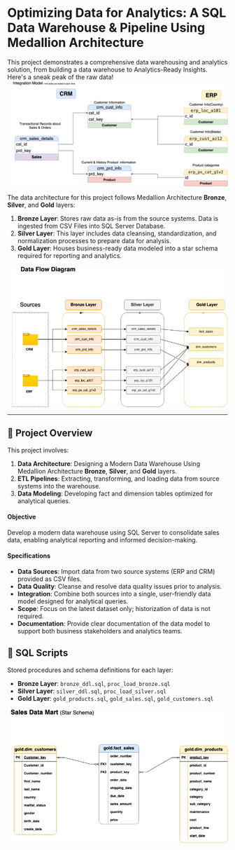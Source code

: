 
# Optimizing Data for Analytics: A SQL Data Warehouse & Pipeline Using Medallion Architecture

This project demonstrates a comprehensive data warehousing and analytics solution, from building a data warehouse to Analytics-Ready Insights. Here's a sneak peak of the raw data!
![Data](docs/Data_Integration.png)

The data architecture for this project follows Medallion Architecture **Bronze**, **Silver**, and **Gold** layers:

1. **Bronze Layer**: Stores raw data as-is from the source systems. Data is ingested from CSV Files into SQL Server Database.
2. **Silver Layer**: This layer includes data cleansing, standardization, and normalization processes to prepare data for analysis.
3. **Gold Layer**: Houses business-ready data modeled into a star schema required for reporting and analytics.

![Data Flow](docs/Data_Flow.png)

---
## 📖 Project Overview

This project involves:

1. **Data Architecture**: Designing a Modern Data Warehouse Using Medallion Architecture **Bronze**, **Silver**, and **Gold** layers.
2. **ETL Pipelines**: Extracting, transforming, and loading data from source systems into the warehouse.
3. **Data Modeling**: Developing fact and dimension tables optimized for analytical queries.


#### Objective
Develop a modern data warehouse using SQL Server to consolidate sales data, enabling analytical reporting and informed decision-making.

#### Specifications
- **Data Sources**: Import data from two source systems (ERP and CRM) provided as CSV files.
- **Data Quality**: Cleanse and resolve data quality issues prior to analysis.
- **Integration**: Combine both sources into a single, user-friendly data model designed for analytical queries.
- **Scope**: Focus on the latest dataset only; historization of data is not required.
- **Documentation**: Provide clear documentation of the data model to support both business stakeholders and analytics teams.

## 📜 SQL Scripts

Stored procedures and schema definitions for each layer:

- **Bronze Layer**: `bronze_ddl.sql`, `proc_load_bronze.sql`
- **Silver Layer**: `silver_ddl.sql`, `proc_load_silver.sql`
- **Gold Layer**: `gold_products.sql`, `gold_sales.sql`, `gold_customers.sql`

![Data Model](docs/Data_Model.png)
